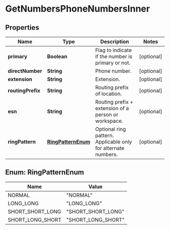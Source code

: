 

# GetNumbersPhoneNumbersInner


## Properties

| Name | Type | Description | Notes |
|------------ | ------------- | ------------- | -------------|
|**primary** | **Boolean** | Flag to indicate if the number is primary or not. |  [optional] |
|**directNumber** | **String** | Phone number. |  [optional] |
|**extension** | **String** | Extension. |  [optional] |
|**routingPrefix** | **String** | Routing prefix of location. |  [optional] |
|**esn** | **String** | Routing prefix + extension of a person or workspace. |  [optional] |
|**ringPattern** | [**RingPatternEnum**](#RingPatternEnum) | Optional ring pattern. Applicable only for alternate numbers. |  [optional] |



## Enum: RingPatternEnum

| Name | Value |
|---- | -----|
| NORMAL | &quot;NORMAL&quot; |
| LONG_LONG | &quot;LONG_LONG&quot; |
| SHORT_SHORT_LONG | &quot;SHORT_SHORT_LONG&quot; |
| SHORT_LONG_SHORT | &quot;SHORT_LONG_SHORT&quot; |



